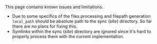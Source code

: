 <!--
s3sync-service - Realtime S3 synchronisation tool
Copyright (c) 2020  Yevgeniy Valeyev

This program is free software: you can redistribute it and/or modify
it under the terms of the GNU General Public License as published by
the Free Software Foundation, either version 3 of the License, or
(at your option) any later version.

This program is distributed in the hope that it will be useful,
but WITHOUT ANY WARRANTY; without even the implied warranty of
MERCHANTABILITY or FITNESS FOR A PARTICULAR PURPOSE.  See the
GNU General Public License for more details.

You should have received a copy of the GNU General Public License
along with this program.  If not, see <http://www.gnu.org/licenses/>.
 -->

This page contains known issues and limitations.

* Due to some specifics of the files processing and filepath generation `local_path` should be absolute path to the sync (_site_) directory. So far there are no plans for fixing this.
* Symlinks within the sync (_site_) directory are ignored since it's hard to properly process them with the current implementation.
